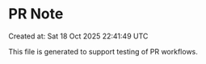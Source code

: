# PR Note

Created at: Sat 18 Oct 2025 22:41:49 UTC

This file is generated to support testing of PR workflows.
